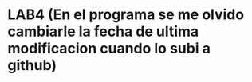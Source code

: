 # LAB4 (En el programa se me olvido cambiarle la fecha de ultima modificacion cuando lo subi a github)
